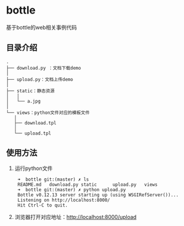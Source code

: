 # bottle 

基于bottle的web相关事例代码

## 目录介绍

	.
	├── download.py ：文档下载demo
	│ 
	├── upload.py：文档上传demo
	│
	├── static：静态资源
	│   │ 
	│   └── a.jpg
	│ 
	└── views：python文件对应的模板文件
	   │
	   ├── download.tpl
	   │ 
	   └── upload.tpl
	   
## 使用方法   

1. 运行python文件

		➜  bottle git:(master) ✗ ls
		README.md   download.py static      upload.py   views
		➜  bottle git:(master) ✗ python upload.py
		Bottle v0.12.13 server starting up (using WSGIRefServer())...
		Listening on http://localhost:8000/
		Hit Ctrl-C to quit.
	
2. 浏览器打开对应地址：[http://localhost:8000/upload](http://localhost:8000/upload)

	